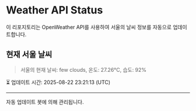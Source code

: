 
# Weather API Status

이 리포지토리는 OpenWeather API를 사용하여 서울의 날씨 정보를 자동으로 업데이트합니다.

## 현재 서울 날씨
> 서울의 현재 날씨: few clouds, 온도: 27.26°C, 습도: 92%

⏳ 업데이트 시간: 2025-08-22 23:21:13 (UTC)

---
자동 업데이트 봇에 의해 관리됩니다.
